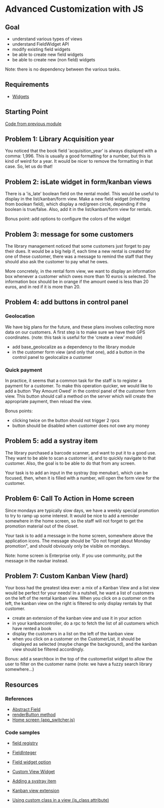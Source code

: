 # Advanced Customization with JS

## Goal

* understand various types of views
* understand FieldWidget API
* modify existing field widgets
* be able to create new field widgets
* be able to create new (non field) widgets

Note: there is no dependency between the various tasks.

## Requirements

- [Widgets](../15-widgets)


## Starting Point

[Code from previous module](../widgets/library)

## Problem 1: Library Acquisition year


You noticed that the book field 'acquisition_year' is always displayed with a comma: 1,996. This is usually a good formatting for a number, but this is kind of weird for a year. It would be nicer to remove the formatting in that case.  So, let us do that!

## Problem 2: isLate widget in form/kanban views

There is a 'is_late' boolean field on the rental model.  This would be useful to
display in the list/kanban/form view.  Make a new field widget (inheriting from
boolean field), which display a red/green circle, depending if the boolean is true/false.  Also, add it in the list/kanban/form view for rentals.

Bonus point: add options to configure the colors of the widget

## Problem 3: message for some customers

The library management noticed that some customers just forget to pay their dues.   It would be a big help if, each time a new rental is created for one of these customer, there was a message to remind the staff that they should also ask the customer to pay what he owes.

More concretely, in the rental form view, we want to display an information box whenever a customer which owes more than 10 euros is selected. The information box should be in orange if the amount owed is less than 20 euros, and in red if it is more than 20.

## Problem 4: add buttons in control panel

### Geolocation

We have big plans for the future, and these plans involves collecting more data on our customers.  A first step is to make sure we have their GPS coordinates. (note: this task is useful for the 'create a view' module)

- add base_geolocalize as a dependency to the library module
- in the customer form view (and only that one), add a button in the control panel to geolocalize a customer

### Quick payment
In practice, it seems that a common task for the staff is to register a payment for a customer.  To make this operation quicker, we would like to add a button 'Pay Amount Owed' in the control panel of the customer form view.  This button should call a method on the server which will create the appropriate payment, then reload the view.

Bonus points:
- clicking twice on the button should not trigger 2 rpcs
- button should be disabled when customer does not owe any money

## Problem 5: add a systray item

The library purchased a barcode scanner, and want to put it to a good use. They want to be able to scan a customer id, and to quickly navigate to that customer.  Also, the goal is to be able to do that from any screen.

Your task is to add an input in the systray (top menubar), which can be focused, then, when it is filled with a number, will open the form view for the customer.

## Problem 6: Call To Action in Home screen

Since mondays are typically slow days, we have a weekly special promotion to try to ramp up some interest.  It would be nice to add a reminder somewhere in the home screen, so the staff will not forget to get the promotion material out of the closet.

Your task is to add a message in the home screen, somewhere above the application icons. The message should be "Do not forget about Monday promotion", and should obviously only be visible on mondays.

Note: home screen is Enterprise only.  If you use community, put the message in the navbar instead.

## Problem 7: Custom Kanban View (hard)

Your boss had the greatest idea ever: a mix of a Kanban View and a list view would be perfect for your needs!  In a nutshell, he want a list of customers on the left of the rental kanban view.  When you click on a customer on the left, the kanban view on the right is filtered to only display rentals by that customer.

- create an extension of the kanban view and use it in your action
- in your kanbancontroller, do a rpc to fetch the list of all customers which have rented a book
- display the customers in a list on the left of the kanban view
- when you click on a customer on the CustomerList, it should be displayed as selected (maybe change the background), and the kanban view should be filtered accordingly.

Bonus: add a searchbox in the top of the customerlist widget to allow the user to filter on the customer name (note: we have a fuzzy search library somewhere...)

## Resources

### References
* [Abstract Field](https://github.com/odoo/odoo/blob/eb75cb09b5edec9a5569377de7add644a3d989e8/addons/web/static/src/js/fields/abstract_field.js)
* [renderButton method](https://github.com/odoo/odoo/blob/eb75cb09b5edec9a5569377de7add644a3d989e8/addons/web/static/src/js/views/abstract_controller.js#L148)
* [Home screen (app_switcher.js)](https://github.com/odoo/enterprise/blob/38c63d7a5f79ba1bd8f7c5e90d3fe632f202ba37/web_enterprise/static/src/js/app_switcher.js)

### Code samples

* [field registry](https://github.com/odoo/odoo/blob/eb75cb09b5edec9a5569377de7add644a3d989e8/addons/web/static/src/js/fields/field_registry.js)
* [FieldInteger](https://github.com/odoo/odoo/blob/eb75cb09b5edec9a5569377de7add644a3d989e8/addons/web/static/src/js/fields/basic_fields.js#L749)
* [Field widget option](https://github.com/odoo/odoo/blob/fafbc5ebe9ef7c492a691680988e0c9c7a906976/addons/website_event_track/views/event_track_views.xml#L151)

* [Custom View Widget](https://github.com/odoo/odoo/blob/eb75cb09b5edec9a5569377de7add644a3d989e8/addons/web/static/tests/views/form_tests.js#L5921)
* [Adding a systray item](https://github.com/odoo/odoo/blob/eb75cb09b5edec9a5569377de7add644a3d989e8/addons/mail/static/src/js/systray.js#L278)
* [Kanban view extension](https://github.com/odoo/odoo/blob/eb75cb09b5edec9a5569377de7add644a3d989e8/addons/account/static/src/js/account_dashboard_setup_bar.js)
* [Using custom class in a view (js_class attribute)](https://github.com/odoo/odoo/blob/eb75cb09b5edec9a5569377de7add644a3d989e8/addons/account/views/account_dashboard_setup_bar.xml#L8)


